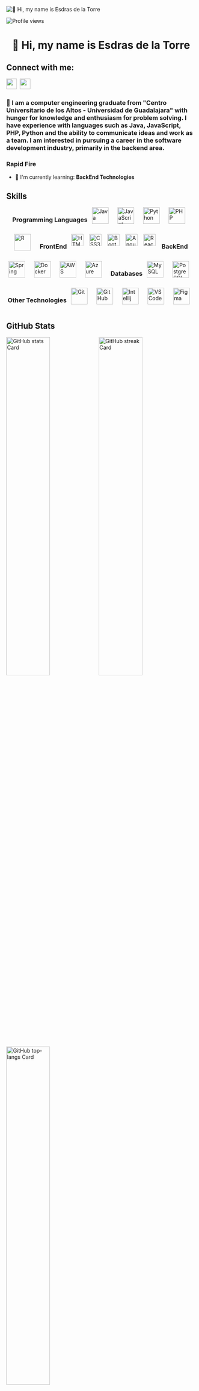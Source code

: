 ![👋 Hi, my name is Esdras de la Torre](https://user-images.githubusercontent.com/10498744/210012254-234538ff-d198-48aa-8964-37e6fd45d227.gif)

![Profile views](https://komarev.com/ghpvc/?username=Yudikioros&label=Profile%20views&color=0e75b6&style=flat)

<div id="toc">
  <ul align="center" style="list-style: none">
    <summary>
      <h1>
        👋 Hi, my name is Esdras de la Torre
      </h1>
    </summary>
  </ul>
</div>

**<h2 align="left">Connect with me:</h2>** 
<p align="left"><a href="https://www.linkedin.com/in/esdras-de-la-torre" target="_blank"><img src="https://img.shields.io/badge/LinkedIn-0077B5?style=for-the-badge&logo=linkedin&logoColor=white" height="28" style="margin-right: 4px"></a> <a href="https://github.com/Yudikioros" target="_blank"><img src="https://img.shields.io/badge/GitHub-100000?style=for-the-badge&logo=github&logoColor=white" height="28" style="margin-right: 4px"></a></p>

<h3 align="left">🚀 I am a computer engineering graduate from "Centro Universitario de los Altos - Universidad de Guadalajara" with hunger for knowledge and enthusiasm for problem solving. I have experience with languages such as Java, JavaScript, PHP, Python and the ability to communicate ideas and work as a team. I am interested in pursuing a career in the software development industry, primarily in the backend area.</h3>

**<h3 align="left">Rapid Fire</h3>**

- 🌱 I'm currently learning: **BackEnd Technologies**

 **<h2 align="left">Skills</h2>**

<div style="display: flex; flex-wrap: wrap; gap: 12px; justify-content: center;">
  <h3 align="left">Programming Languages</h3>
  <img src="https://cdn.jsdelivr.net/gh/devicons/devicon/icons/java/java-original.svg" height="44" alt="Java" style="margin-right: 12px">
  <img src="https://cdn.jsdelivr.net/gh/devicons/devicon/icons/javascript/javascript-original.svg" height="44" alt="JavaScript" style="margin-right: 12px">
  <img src="https://cdn.jsdelivr.net/gh/devicons/devicon/icons/python/python-original.svg" height="44" alt="Python" style="margin-right: 12px"> 
  <img src="https://cdn.jsdelivr.net/gh/devicons/devicon/icons/php/php-original.svg" height="44" alt="PHP" style="margin-right: 12px"> 
  <img src="https://cdn.jsdelivr.net/gh/devicons/devicon/icons/r/r-original.svg" height="44" alt="R" style="margin-right: 12px">

  <h3 align="left">FrontEnd</h3>
  <img src="https://cdn.jsdelivr.net/gh/devicons/devicon/icons/html5/html5-original.svg" height="32" alt="HTML5" style="margin-right: 4px"> 
  <img src="https://cdn.jsdelivr.net/gh/devicons/devicon/icons/css3/css3-original.svg" height="32" alt="CSS3" style="margin-right: 4px"> 
  <img src="https://cdn.jsdelivr.net/gh/devicons/devicon/icons/bootstrap/bootstrap-original.svg" height="32" alt="Bootstrap" style="margin-right: 4px"> 
  <img src="https://cdn.jsdelivr.net/gh/devicons/devicon/icons/angularjs/angularjs-original.svg" height="32" alt="Angular" style="margin-right: 4px"> 
  <img src="https://cdn.jsdelivr.net/gh/devicons/devicon/icons/react/react-original.svg" height="32" alt="React" style="margin-right: 4px">

  <h3 align="left">BackEnd</h3>
  <img src="https://cdn.jsdelivr.net/gh/devicons/devicon@latest/icons/spring/spring-original-wordmark.svg" height="44" alt="Spring" style="margin-right: 12px">
  <img src="https://cdn.jsdelivr.net/gh/devicons/devicon/icons/docker/docker-original.svg" height="44" alt="Docker" style="margin-right: 12px">
  <img src="https://cdn.jsdelivr.net/gh/devicons/devicon@latest/icons/amazonwebservices/amazonwebservices-original-wordmark.svg" height="44" alt="AWS" style="margin-right: 12px"> 
  <img src="https://cdn.jsdelivr.net/gh/devicons/devicon/icons/azure/azure-original.svg" height="44" alt="Azure" style="margin-right: 12px"> 

  <h3 align="left">Databases</h3>
  <img src="https://cdn.jsdelivr.net/gh/devicons/devicon@latest/icons/mysql/mysql-original-wordmark.svg" height="44" alt="MySQL" style="margin-right: 12px"> 
  <img src="https://cdn.jsdelivr.net/gh/devicons/devicon/icons/postgresql/postgresql-original.svg" height="44" alt="PostgreSQL" style="margin-right: 12px">

  <h3 align="left">Other Technologies</h3>
   
  <img src="https://cdn.jsdelivr.net/gh/devicons/devicon/icons/git/git-original.svg" height="44" alt="Git" style="margin-right: 12px"> 
  <img src="https://cdn.jsdelivr.net/gh/devicons/devicon/icons/github/github-original.svg" height="44" alt="GitHub" style="margin-right: 12px"> 
  <img src="https://cdn.jsdelivr.net/gh/devicons/devicon@latest/icons/intellij/intellij-original.svg" height="44" alt="Intellij" style="margin-right: 12px"> 
  <img src="https://cdn.jsdelivr.net/gh/devicons/devicon@latest/icons/vscode/vscode-original.svg" height="44" alt="VSCode" style="margin-right: 12px"> 
  <img src="https://cdn.jsdelivr.net/gh/devicons/devicon@latest/icons/figma/figma-original.svg" height="44" alt="Figma" style="margin-right: 12px">
</div>

 **<h2 align="left">GitHub Stats</h2>**

<p align="left">
  <img width="48%" src="https://github-readme-stats.vercel.app/api?username=Yudikioros&theme=react&hide_title=false&hide_rank=false&show_icons=false&include_all_commits=false&count_private=true&line_height=23" alt="GitHub stats Card" />
  <img width="48%" src="https://streak-stats.demolab.com/?user=Yudikioros&theme=react&hide_border=false&date_format=M+j%5B%2C+Y%5D&mode=daily&hide_total_contributions=false&hide_current_streak=false&hide_longest_streak=false&card_height=200" alt="GitHub streak Card" />
</p>

<p align="left">
  <img width="48%" src="https://github-readme-stats.vercel.app/api/top-langs?username=Yudikioros&theme=react&hide_title=false&layout=compact&langs_count=6&hide_progress=false&card_width=400" alt="GitHub top-langs Card" />
</p>
